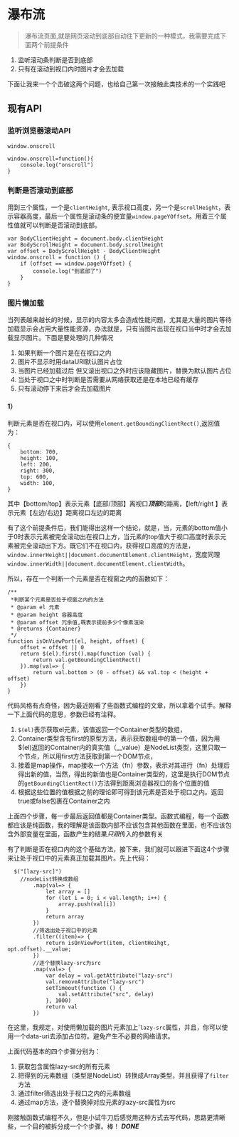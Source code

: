 # 瀑布流

>瀑布流页面,就是网页滚动到底部自动往下更新的一种模式，我需要完成下面两个前提条件

1.	监听滚动条判断是否到底部
2.	只有在滚动到视口内时图片才会去加载

下面让我来一个个击破这两个问题，也给自己第一次接触此类技术的一个实践吧


## 现有API

### 监听浏览器滚动API

`window.onscroll`

```
window.onscroll=function(){
    console.log("onscroll")
}
```

### 判断是否滚动到底部

用到三个属性，一个是`clientHeight`, 表示视口高度，另一个是`scrollHeight`，表示容器高度，最后一个属性是滚动条的便宜量`window.pageYOffset`。用着三个属性值就可以判断是否滚动到底部。

```
var BodyClientHeight = document.body.clientHeight
var BodyScrollHeight = document.body.scrollHeight
var offset = BodyScrollHeight - BodyClientHeight
window.onscroll = function () {
    if (offset == window.pageYOffset) {
        console.log("到底部了")
    }
}
```

### 图片懒加载

当列表越来越长的时候，显示的内容太多会造成性能问题，尤其是大量的图片等待加载显示会占用大量性能资源，办法就是，只有当图片出现在视口当中时才会去加载显示图片。下面是要处理的几种情况

1.	如果判断一个图片是在在视口之内
2.	图片不显示时用dataURI默认图片占位
3.	当图片已经加载过后 但又滚出视口之外时应该隐藏图片，替换为默认图片占位
4.	当处于视口之中时判断是否需要从网络获取还是在本地已经有缓存
5.	只有滚动停下来后才会去加载图片

#### 1）

判断元素是否在视口内，可以使用`element.getBoundingClientRect()`,返回值为：

```
{
    bottom: 700,
    height: 100,
    left: 200,
    right: 300,
    top: 600,
    width: 100,
}
```
其中【bottom/top】表示元素【底部/顶部】离视口***顶部***的距离，【left/right	】表示元素【左边/右边】距离视口左边的距离

有了这个前提条件后，我们能得出这样一个结论，就是，当，元素的bottom值小于0时表示元素被完全滚动出在视口上方，当元素的top值大于视口高度时表示元素被完全滚动出下方。既它们不在视口内，获得视口高度的方法是，`window.innerHeight||document.documentElement.clientHeight`，宽度同理`window.innerWidth||document.documentElement.clientWidth`。

所以，存在一个判断一个元素是否在视窗之内的函数如下：

```
/**
 *判断某个元素是否处于视窗之内的方法
 * @param el 元素
 * @param height 容器高度
 * @param offset 冗余值,既表示提前多少个像素渲染
 * @returns {Container}
 */
function isOnViewPort(el, height, offset) {
    offset = offset || 0
    return $(el).first().map(function (val) {
        return val.getBoundingClientRect()
    }).map(val=> {
        return val.bottom > (0 - offset) && val.top < (height + offset)
    })
}
```
代码风格有点奇怪，因为最近刚看了些函数式编程的文章，所以拿着个试手。解释一下上面代码的意思，参数已经有注释。

1.	`$(el)`表示获取el元素，该值返回一个Container类型的数组，
2.	Container类型含有first的原型方法，表示获取数组中的第一个值，因为用$(el)返回的Container内的真实值（__value）是NodeList类型，这里只取一个节点，所以用first方法获取到第一个DOM节点，
3.	接着是map操作，map接收一个方法（fn）参数，表示对其进行（fn）处理后得出新的值，当然，得出的新值也是Container类型的，这里是执行DOM节点的`getBoundingClientRect()`方法得到距离浏览器视口的各个位置的值
4.	根据这些位置的值根据之前的理论即可得到该元素是否处于视口之内。返回true或false包裹在Container之内

上面四个步骤，每一步最后返回值都是Container类型。函数式编程，每一个函数都应该是纯函数，我的理解是该函数内部不应该包含其他函数在里面，也不应该包含外部变量在里面，函数产生的结果*只跟*传入的参数有关

有了判断是否在视口内的这个基础方法，接下来，我们就可以跟进下面这4个步骤来让处于视口中的元素真正加载其图片。先上代码：

```
  $("[lazy-src]")
    //nodeList转换成数组
        .map(val=> {
            let array = []
            for (let i = 0; i < val.length; i++) {
                array.push(val[i])
            }
            return array
        })
        //筛选出处于视口中的元素
        .filter((item)=> {
            return isOnViewPort(item, clientHeihgt, opt.offset).__value;
        })
        //逐个替换lazy-src为src
        .map(val=> {
            var delay = val.getAttribute("lazy-src")
            val.removeAttribute("lazy-src")
            setTimeout(function () {
                val.setAttribute("src", delay)
            }, 1000)
            return val
        })
```

在这里，我规定，对使用懒加载的图片元素加上'`lazy-src`属性，并且，你可以使用一个data-uri去添加占位符。避免产生不必要的网络请求。

上面代码基本的四个步骤分别为：

1.	获取包含属性lazy-src的所有元素
2.	把得到的元素数组（类型是NodeList）转换成Array类型，并且获得了`filter`方法
3.	通过filter筛选出处于视口之内的元素数组
4.	通过map方法，逐个替换掉对应元素的lazy-src属性为src

刚接触函数式编程不久，但是小试牛刀后感觉用这种方式去写代码，思路更清晰些，一个目的被拆分成一个个步骤。棒！
***DONE*** 

